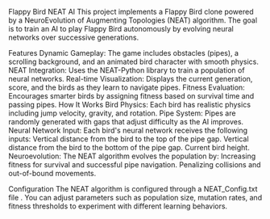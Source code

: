 Flappy Bird NEAT AI
This project implements a Flappy Bird clone powered by a NeuroEvolution of Augmenting Topologies (NEAT) algorithm. The goal is to train an AI to play Flappy Bird autonomously by evolving neural networks over successive generations.

Features
  Dynamic Gameplay: The game includes obstacles (pipes), a scrolling background, and an animated bird character with smooth physics.
  NEAT Integration: Uses the NEAT-Python library to train a population of neural networks.
  Real-time Visualization: Displays the current generation, score, and the birds as they learn to navigate pipes.
  Fitness Evaluation: Encourages smarter birds by assigning fitness based on survival time and passing pipes.
How It Works
  Bird Physics: Each bird has realistic physics including jump velocity, gravity, and rotation.
  Pipe System: Pipes are randomly generated with gaps that adjust difficulty as the AI improves.
  Neural Network Input: Each bird's neural network receives the following inputs:
  Vertical distance from the bird to the top of the pipe gap.
  Vertical distance from the bird to the bottom of the pipe gap.
  Current bird height.
  Neuroevolution: The NEAT algorithm evolves the population by:
  Increasing fitness for survival and successful pipe navigation.
  Penalizing collisions and out-of-bound movements.

Configuration
The NEAT algorithm is configured through a NEAT_Config.txt file
. You can adjust parameters such as population size, mutation rates, and fitness thresholds to experiment with different learning behaviors.
